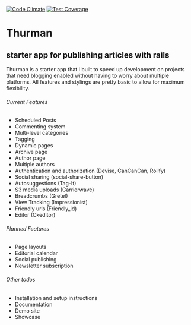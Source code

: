 [![Code Climate](https://codeclimate.com/github/dmmltech/thurman/badges/gpa.svg)](https://codeclimate.com/github/dmmltech/thurman)
[![Test Coverage](https://codeclimate.com/github/dmmltech/thurman/badges/coverage.svg)](https://codeclimate.com/github/dmmltech/thurman/coverage)


# Thurman
## starter app for publishing articles with rails

Thurman is a starter app that I built to speed up development on projects that need blogging enabled without having to worry about multiple platforms.  All features and stylings are pretty basic to allow for maximum flexibility. 

###### Current Features
-  Scheduled Posts
- Commenting system
- Multi-level categories
- Tagging
- Dynamic pages
- Archive page
- Author page
- Multiple authors
- Authentication and authorization (Devise, CanCanCan, Rolify)
- Social sharing (social-share-button)
- Autosuggestions (Tag-It)
- S3 media uploads (Carrierwave)
- Breadcrumbs (Gretel)
- View Tracking (Impressionist)
- Friendly urls (Friendly_id)
- Editor (Ckeditor)

###### Planned Features
- Page layouts
- Editorial calendar
- Social publishing
- Newsletter subscription

###### Other todos
- Installation and setup instructions
- Documentation
- Demo site
- Showcase

